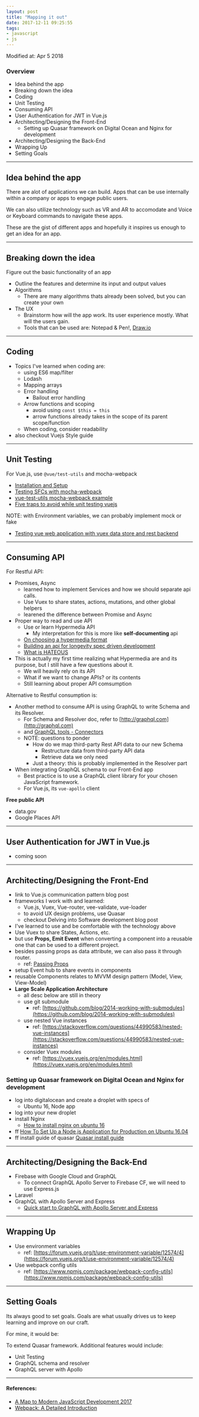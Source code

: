 ```yaml
---
layout: post
title: "Mapping it out"
date: 2017-12-11 09:25:55
tags:
- javascript
- js
---
```


Modified at: Apr 5 2018

### Overview

- Idea behind the app
- Breaking down the idea
- Coding
- Unit Testing
- Consuming API
- User Authentication for JWT in Vue.js
- Architecting/Designing the Front-End
  - Setting up Quasar framework on Digital Ocean and Nginx for development
- Architecting/Designing the Back-End
- Wrapping Up
- Setting Goals

-----

## Idea behind the app

There are alot of applications we can build. Apps that can be use internally within a company or apps to engage public users.

We can also utilize technology such as VR and AR to accomodate and Voice or Keyboard commands to navigate these apps.

These are the gist of different apps and hopefully it inspires us enough to get an idea for an app.

-----

## Breaking down the idea

Figure out the basic functionality of an app

- Outline the features and determine its input and output values
- Algorithms
  - There are many algorithms thats already been solved, but you can create your own
- The UX
  - Brainstorm how will the app work. Its user experience mostly. What will the users gain.
  - Tools that can be used are: Notepad & Pen!, [Draw.io](http://draw.io)

-----

## Coding

- Topics I've learned when coding are:
  - using ES6 map/filter
  - Lodash
  - Mapping arrays
  - Error handling
    - Bailout error handling
  - Arrow functions and scoping
    - avoid using `const $this = this`
    - arrow functions already takes in the scope of its parent scope/function
  - When coding, consider readability
- also checkout Vuejs Style guide

-----

## Unit Testing

For Vue.js, use `@vue/test-utils` and mocha-webpack

- [Installation and Setup](http://zinserjan.github.io/mocha-webpack/docs/installation/setup.html)
- [Testing SFCs with mocha-webpack](https://vue-test-utils-vuejs.org/en/guies/testing-SFCs-with-mocha-webpack.html)
- [vue-test-utils mocha-webpack example](https://github.com/vuejs/vue-test-utils-mocha-webpack-example)
- [Five traps to avoid while unit testing vuejs](https://engineering.doximity.com/articles/five-traps-to-avoid-while-unit-testing-vue-js)

NOTE: with Environment variables, we can probably implement mock or fake

- [Testing vue web application with vuex data store and rest backend](https://www.cypress.io/blog/2017/11/28/testing-vue-web-application-with-vuex-data-store-and-rest-backend)


-----

## Consuming API

For Restful API:

- Promises, Async
  - learned how to implement Services and how we should separate api calls.
  - Use Vuex to share states, actions, mutations, and other global helpers
  - learened the difference between Promise and Async
- Proper way to read and use API
  - Use or learn Hypermedia API
    - My interpretation for this is more like **self-documenting** api
  - [On choosing a hypermedia format](https://sookocheff.com/post/api/on-choosing-a-hypermedia-format)
  - [Building an api for longevity spec driven development](https://www.nginx.com/blog/building-api-for-longevity-spec-driven-development)
  - [What is HATEOUS](https://www.recaffeinate.com/post/what-is-hateous)
- This is actually my first time realizing what Hypermedia are and its purpose, but I still have a few questions about it.
  - We will heavily rely on its API
  - What if we want to change APIs? or its contents
  - Still learning about proper API comsumption

Alternative to Restful consumption is:

- Another method to consume API is using GraphQL to write Schema and its Resolver.
  - For Schema and Resolver doc, refer to [http://graphql.com](http://graphql.com)
  - and [GraphQL tools - Connectors](https://apollographql.com/docs/graphql-tools/connectors.html)
  - NOTE: questions to ponder
    - How do we map third-party Rest API data to our new Schema
      - Restructure data from third-party API data
      - Retrieve data we only need
    - Just a theory: this is probably implemented in the Resolver part
- When integrating GraphQL schema to our Front-End app
  - Best practice is to use a GraphQL client library for your chosen JavaScript framework.
  - For Vue.js, its `vue-apollo` client

**Free public API**

- data.gov
- Google Places API

-----

## User Authentication for JWT in Vue.js

- coming soon

-----

## Architecting/Designing the Front-End

- link to Vue.js communication pattern blog post
- frameworks I work with and learned:
  - Vue.js, Vuex, Vue-router, vee-validate, vue-loader
  - to avoid UX design problems, use Quasar
  - checkout Delving into Software development blog post
- I've learned to use and be comfortable with the technology above
- Use Vuex to share States, Actions, etc.
- but use **Props, Emit Event** when converting a component into a reusable one that can be used to a different project.
- besides passing props as data attribute, we can also pass it through router.
  - ref: [Passing Props](https://router.vuejs.org/en/essentials/passing-props.html)
- setup Event hub to share events in components
- reusable Components relates to MVVM design pattern (Model, View, View-Model)
- **Large Scale Application Architecture**
  - all desc below are still in theory
  - use git submodule
    - ref: [https://github.com/blog/2014-working-with-submodules](https://github.com/blog/2014-working-with-submodules)
  - use nested Vue instances
    - ref: [https://stackoverflow.com/questions/44990583/nested-vue-instances](https://stackoverflow.com/questions/44990583/nested-vue-instances)
  - consider Vuex modules
    - ref: [https://vuex.vuejs.org/en/modules.html](https://vuex.vuejs.org/en/modules.html)


### Setting up Quasar framework on Digital Ocean and Nginx for development

- log into digitalocean and create a droplet with specs of
  - Ubuntu 16, Node app
- log into your new droplet
- install Nginx
  - [How to install nginx on ubuntu 16](https://www.digitalocean.com/community/tutorials/how-to-install-nginx-on-ubuntu-16-04)
- ff [How To Set Up a Node.js Application for Production on Ubuntu 16.04](https://www.digitalocean.com/community/tutorials/how-to-set-up-a-node-js-application-for-production-on-ubuntu-16-04)
- ff install guide of quasar
  [Quasar install guide](http://quasar-framework.org/guide/)

-----

## Architecting/Designing the Back-End

- Firebase with Google Cloud and GraphQL
  - To connect GraphQL Apollo Server to Firebase CF, we will need to use Express.js
- Laravel
- GraphQL with Apollo Server and Express
  - [Quick start to GraphQL with Apollo Server and Express](https://www.apollographql.com/docs/apollo-server/example.html)

-----

## Wrapping Up
- Use environment variables
  - ref: [https://forum.vuejs.org/t/use-environment-variable/12574/4](https://forum.vuejs.org/t/use-environment-variable/12574/4)
- Use webpack config utils
  - ref: [https://www.npmjs.com/package/webpack-config-utils](https://www.npmjs.com/package/webpack-config-utils)

-----

## Setting Goals

Its always good to set goals. Goals are what usually drives us to keep learning and improve on our craft.

For mine, it would be:

To extend Quasar framework. Additional features would include:

- Unit Testing
- GraphQL schema and resolver
- GraphQL server with Apollo

-----

#### References:

- [A Map to Modern JavaScript Development 2017](https://hackernoon.com/a-map-to-modern-javascript-development-2017-16d9eb86309c)
- [Webpack: A Detailed Introduction](https://www.smashingmagazine.com/2017/02/a-detailed-introduction-to-webpack/)
